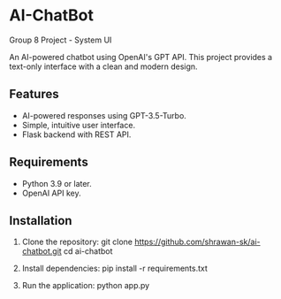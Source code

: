 # AI-ChatBot
Group 8 Project - System UI

An AI-powered chatbot using OpenAI's GPT API. This project provides a text-only interface with a clean and modern design.

## Features
- AI-powered responses using GPT-3.5-Turbo.
- Simple, intuitive user interface.
- Flask backend with REST API.

## Requirements
- Python 3.9 or later.
- OpenAI API key.

## Installation
1. Clone the repository:
    git clone https://github.com/shrawan-sk/ai-chatbot.git cd ai-chatbot

2. Install dependencies:
    pip install -r requirements.txt

3. Run the application:
    python app.py
